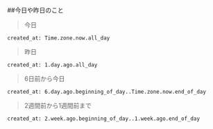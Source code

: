 ##今日や昨日のこと
>今日
```
created_at: Time.zone.now.all_day
```
>昨日
```
created_at: 1.day.ago.all_day
```
>6日前から今日
```
created_at: 6.day.ago.beginning_of_day..Time.zone.now.end_of_day
```
>2週間前から1週間前まで
```
created_at: 2.week.ago.beginning_of_day..1.week.ago.end_of_day
```
